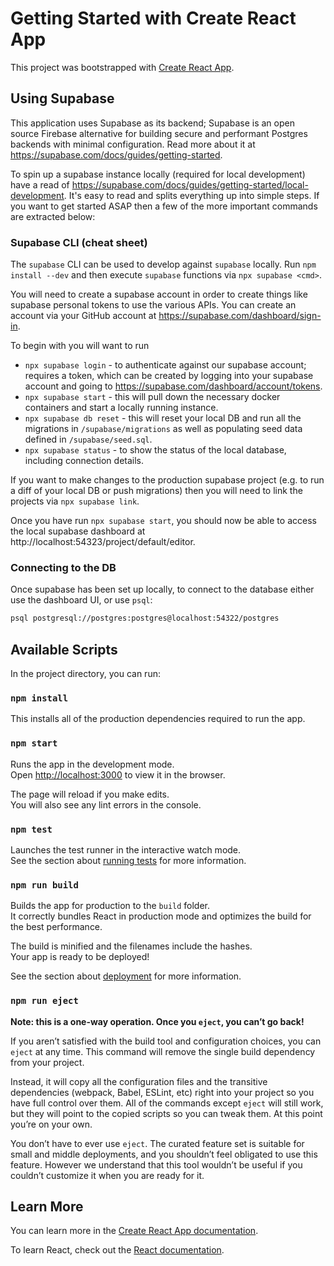 # Getting Started with Create React App

This project was bootstrapped with [Create React App](https://github.com/facebook/create-react-app).

## Using Supabase
This application uses Supabase as its backend; Supabase is an open source Firebase alternative for building secure and performant Postgres backends with minimal configuration. Read more about it at https://supabase.com/docs/guides/getting-started.


To spin up a supabase instance locally (required for local development) have a read of https://supabase.com/docs/guides/getting-started/local-development. It's easy to read and splits everything up into simple steps. If you want to get started ASAP then a few of the more important commands are extracted below:

### Supabase CLI (cheat sheet)
The `supabase` CLI can be used to develop against `supabase` locally. Run `npm install --dev` and then execute `supabase` functions via `npx supabase <cmd>`.

You will need to create a supabase account in order to create things like supabase personal tokens to use the various APIs. You can create an account via your GitHub account at https://supabase.com/dashboard/sign-in.

To begin with you will want to run
- `npx supabase login` - to authenticate against our supabase account; requires a token, which can be created by logging into your supabase account and going to https://supabase.com/dashboard/account/tokens.
- `npx supabase start` - this will pull down the necessary docker containers and start a locally running instance.
- `npx supabase db reset` - this will reset your local DB and run all the migrations in `/supabase/migrations` as well as populating seed data defined in `/supabase/seed.sql`.
- `npx supabase status` - to show the status of the local database, including connection details.

If you want to make changes to the production supabase project (e.g. to run a diff of your local DB or push migrations) then you will need to link the projects via
`npx supabase link`.

Once you have run `npx supabase start`, you should now be able to access the local supabase dashboard at http://localhost:54323/project/default/editor.

### Connecting to the DB
Once supabase has been set up locally, to connect to the database either use the dashboard UI, or use `psql`:
```sh
psql postgresql://postgres:postgres@localhost:54322/postgres
```

## Available Scripts

In the project directory, you can run:

### `npm install`
This installs all of the production dependencies required to run the app.

### `npm start`

Runs the app in the development mode.\
Open [http://localhost:3000](http://localhost:3000) to view it in the browser.

The page will reload if you make edits.\
You will also see any lint errors in the console.

### `npm test`

Launches the test runner in the interactive watch mode.\
See the section about [running tests](https://facebook.github.io/create-react-app/docs/running-tests) for more information.

### `npm run build`

Builds the app for production to the `build` folder.\
It correctly bundles React in production mode and optimizes the build for the best performance.

The build is minified and the filenames include the hashes.\
Your app is ready to be deployed!

See the section about [deployment](https://facebook.github.io/create-react-app/docs/deployment) for more information.

### `npm run eject`

**Note: this is a one-way operation. Once you `eject`, you can’t go back!**

If you aren’t satisfied with the build tool and configuration choices, you can `eject` at any time. This command will remove the single build dependency from your project.

Instead, it will copy all the configuration files and the transitive dependencies (webpack, Babel, ESLint, etc) right into your project so you have full control over them. All of the commands except `eject` will still work, but they will point to the copied scripts so you can tweak them. At this point you’re on your own.

You don’t have to ever use `eject`. The curated feature set is suitable for small and middle deployments, and you shouldn’t feel obligated to use this feature. However we understand that this tool wouldn’t be useful if you couldn’t customize it when you are ready for it.

## Learn More

You can learn more in the [Create React App documentation](https://facebook.github.io/create-react-app/docs/getting-started).

To learn React, check out the [React documentation](https://reactjs.org/).
